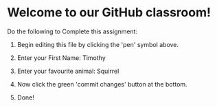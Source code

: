 # Welcome to our GitHub classroom!

Do the following to Complete this assignment:

1. Begin editing this file by clicking the 'pen' symbol above.

2. Enter your First Name: Timothy

3. Enter your favourite animal: Squirrel

4. Now click the green 'commit changes' button at the bottom.

5. Done!
